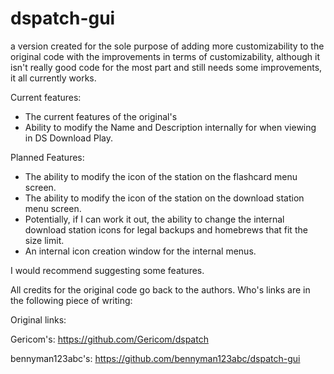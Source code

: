 # dspatch-gui
a version created for the sole purpose of adding more customizability to the original code with the improvements in terms of customizability, although it isn't really good code for the most part and still needs some improvements, it all currently works.



Current features:
- The current features of the original's
- Ability to modify the Name and Description internally for when viewing in DS Download Play.

Planned Features:
- The ability to modify the icon of the station on the flashcard menu screen.
- The ability to modify the icon of the station on the download station menu screen.
- Potentially, if I can work it out, the ability to change the internal download station icons for legal backups and homebrews that fit the size limit.
- An internal icon creation window for the internal menus.

I would recommend suggesting some features.

All credits for the original code go back to the authors.
Who's links are in the following piece of writing:

Original links:

Gericom's: https://github.com/Gericom/dspatch

bennyman123abc's: https://github.com/bennyman123abc/dspatch-gui
